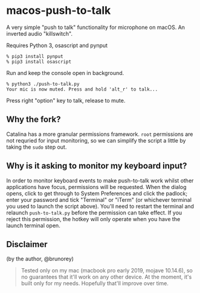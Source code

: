 # macos-push-to-talk

A very simple "push to talk" functionality for microphone on macOS. An inverted audio "killswitch".

Requires Python 3, osascript and pynput

```shell
% pip3 install pynput
% pip3 install osascript
```

Run and keep the console open in background. 

```shell
% python3 ./push-to-talk.py
Your mic is now muted. Press and hold 'alt_r' to talk...
```

Press right "option" key to talk, release to mute.

## Why the fork?

Catalina has a more granular permissions framework. `root` permissions are not requried for input monitoring, so we can simplify the script a little by taking the `sudo` step out.

## Why is it asking to monitor my keyboard input?

In order to monitor keyboard events to make push-to-talk work whilst other applications have focus, permissions will be requested. When the dialog opens, click to get through to System Preferences and click the padlock; enter your password and tick "Terminal" or "iTerm" (or whichever terminal you used to launch the script above). You'll need to restart the terminal and relaunch `push-to-talk.py` before the permission can take effect. If you reject this permission, the hotkey will only operate when you have the launch terminal open.

## Disclaimer

(by the author, @brunorey)

> Tested only on my mac (macbook pro early 2019, mojave 10.14.6), so no guarantees that it'll work on any other device. At the moment, it's built only for my needs. Hopefully that'll improve over time.
